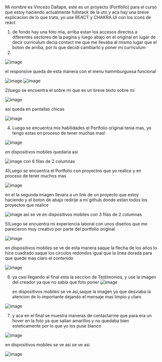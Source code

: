 Mi nombre es Vincezo Dallape, este es un proyecto (Portfolio) para el curso que estoy haciendo actualmente fullstack de la utn y aca hay una breve explicacion de lo que trata, yo use REACT y CHAKRA.UI  con los icons de react



1) de fondo hay una foto mia, arriba estan los accesos directos a diferentes sectores de la pagina y luego abajo en el original en lugar de decir curriculum decia contact me que me llevaba al mismo lugar que el boton de arriba, por lo que decidi cambiarlo y poner mi curriculum
2) 
![image](https://github.com/user-attachments/assets/042e0b0f-62eb-40dd-ac86-f1783fe8bba8)

el responsive queda de esta manera con el menu hammburguesa funcional

![image](https://github.com/user-attachments/assets/364d050e-1214-43a9-b067-5f6fec65e15d)
![image](https://github.com/user-attachments/assets/732fc548-d18b-426e-b8d8-0ccaa1a76869)

2)luego se encuentra el sobre mi que es un breve texto sobre mi

![image](https://github.com/user-attachments/assets/b5546a44-d876-4f8f-85fe-335e0878afbc)

asi queda en pantallas chicas

![image](https://github.com/user-attachments/assets/1be567a9-3f4d-483d-ac56-b93c57b5ecb6)

4) Luego se encuentra mis habilidades el Portfolio original tenia mas, yo tengo estas en proceso de tener muchas mas!
   
![image](https://github.com/user-attachments/assets/bc528515-871a-4550-9dcc-e4ec58e13706)

en dispositivos mobiles quedaria asi

![image](https://github.com/user-attachments/assets/e1725b8d-045f-46f8-906c-f6d097c450f7)
con 6 filas de 2 columnas

4)Luego se encuentra el Portfolio con proyectos que yo realice y en proceso de tener muchos mas

![image](https://github.com/user-attachments/assets/2c300a4a-0730-480b-a488-39d8b1ebaaa6)

en el la segunda imagen llevara a un link de un proyecto que estoy haciendo
y el boton de abajo redirije a mi github donde estan todos los proyectos que realice

![image](https://github.com/user-attachments/assets/fddd0246-5360-4d29-a0f2-c953f7c7271e)
asi se ve en dispositivos mobiles con 3 filas de 2 columnas

5)Luego se encuentra mi experiencia laboral con unos diseños que me parecieron muy creativo por parte del portfolio original

![image](https://github.com/user-attachments/assets/79debebb-24d6-4855-bcb4-f1a8252f1aaa)


en dispositivos mobiles se ve de esta manera saque la flecha de los años lo hice cuadrado saque los circulos redondos igual que la linea dorada para que quede mas claro el contenido

![image](https://github.com/user-attachments/assets/60da1d53-6748-4a8a-8d37-62d8caa5b594)

6) ya casi llegando al final esta la seccion de Testimonios, y use la imagen del creador ya que no sabia que foto poner
   ![image](https://github.com/user-attachments/assets/00534fb0-451d-4a6b-b8ea-230ea4890a93)
   
   en dispositivos mobiles se ve asi,saque la imagen ya que desviaba la atencion de lo importante dejando el mensaje mas limpio y claro
   
![image](https://github.com/user-attachments/assets/b23025be-83c1-404e-8851-d98568a79fea)

7) y aca en el final se muestra maneras de contactarme que para era un hover en la foto ya que salian amarillos y no quedaba bien esteticamente por lo que yo los puse blanco 
    
![image](https://github.com/user-attachments/assets/850b7353-7632-48fd-ac8b-9d0f8d9d7614)

 en dispositivos mobiles se ve asi se ve asi
 
![image](https://github.com/user-attachments/assets/fbb4aee4-7194-465b-924f-fcfe76109d90)




